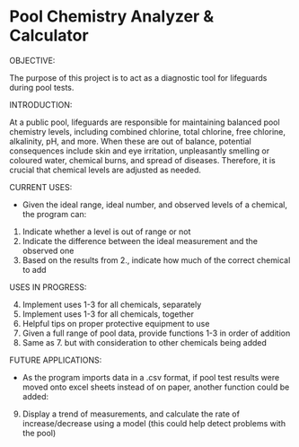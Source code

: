 # Pool Chemistry Analyzer & Calculator

OBJECTIVE:

The purpose of this project is to act as a diagnostic tool for lifeguards during pool tests.



INTRODUCTION:

At a public pool, lifeguards are responsible for maintaining balanced pool chemistry levels, including combined chlorine, total chlorine, free chlorine, alkalinity, pH, and more. When these are out of balance, potential consequences include skin and eye irritation, unpleasantly smelling or coloured water, chemical burns, and spread of diseases. Therefore, it is crucial that chemical levels are adjusted as needed.



CURRENT USES:

- Given the ideal range, ideal number, and observed levels of a chemical, the program can:
1. Indicate whether a level is out of range or not
2. Indicate the difference between the ideal measurement and the observed one
3. Based on the results from 2., indicate how much of the correct chemical to add



USES IN PROGRESS:

4. Implement uses 1-3 for all chemicals, separately
5. Implement uses 1-3 for all chemicals, together
6. Helpful tips on proper protective equipment to use
7. Given a full range of pool data, provide functions 1-3 in order of addition
8. Same as 7. but with consideration to other chemicals being added
 


FUTURE APPLICATIONS:

- As the program imports data in a .csv format, if pool test results were moved onto excel sheets instead of on paper, another function could be added:
9. Display a trend of measurements, and calculate the rate of increase/decrease using a model (this could help detect problems with the pool)


